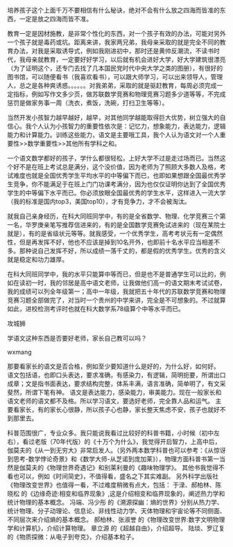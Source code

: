 培养孩子这个上面千万不要相信有什么秘诀，绝对不会有什么放之四海而皆准的东西，一定是放之四海而皆不准。

教育一定是因材施教，是非常个性化的东西，对一个孩子有效的办法，可能对另外一个孩子就是毒药或坑。距离来讲，我家两兄弟，我母亲采取的就是完全不同的教育办法，对我是采取诱导式，例如我刚进初中，那时还是黄帅反潮流，不读书时代，我母亲就教育，一定要好好学习，以后就有机会进好大学，好大学建筑很漂亮（为了证明这个，还专门去找了几本国民党时代中央大学之类的图册），有很好的图书馆，可以随便看书（我喜欢看书），可以跟大师学习，可以出来领导人，管理人，总之是各种爽诱惑。。。。。。对我弟弟，采取的就是驱赶教育，每周必须完成一定指标，例如写作文多少页，做苏联数学竞赛和物理竞赛习题多少道等等，不完成惩罚是做家务事一周（洗衣，煮饭，洗碗，打扫卫生等等）。

当然开发小孩智力越早越好，越早，对其他同学越能取得巨大优势，树立强大的自信心。我个人认为小孩智力的重要性依次是：记忆力，想象能力，表达能力，逻辑能力和计算能力。训练这些能力，语文是主要哦工具，我个人认为语文对一个人重要性>>数学重要性>>其他所有学科之和。

一个语文数学都好的孩子，学什么都很轻松，上好大学不过是走过场而已。当然这个好不是在班上考试总是满分，这个没价值，因为老师为了照顾大多数人及格，考试难度也就是全国优秀学生平均水平的中等偏下而已，也即如果想跟全国最优秀学生竞争，你不能满足于在班上门门功课考满分，因为也仅仅证明你达到了全国优秀学生的中等偏下水平而已。你必须放眼全国最优秀的学生水平，这样进入一流大学（我的标准是国内top3，美国top10），才有竞争力，才不会被淘汰。

就我自己亲身经历，在科大同班同学中，有的是全省数学、物理、化学竞赛三个第一名，华罗庚亲笔写推荐信进来的，有的是全国数学竞赛免试进来的（现在某院士就是），有的是省级状元等等。就我感受，一个优秀学生，高考考状元有一定偶然性，但是再发挥不好，他也不应该是掉到10名开外，也即前十名水平应当相差不多。那种说自己发挥不好，所以成绩一落千丈的，都是假的优秀学生。优秀的含义就是稳定和功力雄厚。

在科大同班同学中，我的水平只能算中等而已，但是也不是普通学生可以比的，例如在读初一时，我的邻居是高中语文老师，让我做他们高一的语文期末考试试卷，我的成绩可以列全年级第一；高中一年级，我就把五十年代的苏联数学竞赛和物理竞赛习题全部做完了，对当时一个贵州的中学来讲，完全是不可想象的。不过就算如此，进校检测考评时也就在科大数学系78级算个中等水平而已。

攻城狮

学语文这种东西是否要好老师，家长自己教可以吗？

wxmang

那要看家长的语文是否合格，例如至少要知道什么是好的，为什么好，如何好。
 语文包括语，也即口头表达，要求准确，有感染力，有逻辑，简明扼要，所谓出口成章；文是指书面表达，要求结构完整，体系丰满，语言准确，简单明了，有文采斐然，所谓下笔有神。
 语文是表达能力，感染能力，审美能力。现在一般家长和语文老师的语文都不及格。所以学习语文，要选好老师，完全靠人品和运气。
 主要看家长，有的家长心很静，所以孩子心也静，家长整天焦虑不安，孩子也就好不到那里去。

科普范围很广，专业众多。我只能说我看过比较好的科普书籍，小时候（初中左右），看过老版（70年代版）的《十万个为什么》，我觉得开启智力，上高中后，伽莫夫的《从一到无穷大》非常启发人。（另外两本数学科普也可以参考：《从惊讶到思考-数学悖论奇景》和《数学大师-从芝诺到庞加莱》），物理方面科普书第一当然是伽莫夫的《物理世界奇遇记》和别莱利曼的《趣味物理学》。
 其他书我觉得不看也可以，例如《时间简史》，不值得看，盛名之下其实难副。
 另外科学出版社《物理改变世界》也值得一看，不过难度稍微有点大，包括：
 于渌、郝柏林、陈晓松 的《边缘奇迹:相变和临界现象》,这是介绍相变和临界现象的，阐述热力学和统计物理的基本概念。
 冯端、冯少彤 的《溯源探幽：熵的世界》分别从热力学、统计物理、分子动理论、信息论、非线性动力学、天体物理和宇宙论等不同侧面、不同层次来介绍熵的基本概念。
 郝柏林、张淑誉 的《物理改变世界:数字文明物理学和计算机》，介绍计算物理。
 章立源 的《超越自由》，介绍超导。
 陆埮、罗辽复 的《物质探微：从电子到夸克》，介绍基本粒子。